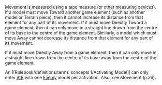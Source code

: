 Movement is measured using a tape measure (or other measuring devices).
If a model must move Toward another game element (such as another model or Terrain piece), then it cannot increase its distance from that element for any part of its movement.
If it must move Directly Toward a game element, then it can only move in a straight line drawn from the centre of its base to the centre of the game element.
Similarly, a model which must move Away cannot decrease its distance from that element for any part of its movement.

If it must move Directly Away from a game element, then it can only move in a straight line drawn from the centre of its base away from the centre of the game element.

An [[Rulebook/definitions/terms_concepts 1/Activating Model]] can only enter [BtB](Rulebook/definitions/terms_concepts%201/Base-to-Base.md) with one [Enemy](Rulebook/definitions/terms_concepts%201/Enemy-Friendly.md) model per activation.
Also, see Movement (p.26).